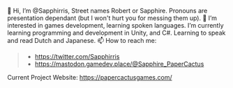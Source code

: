 👋 Hi, I’m @Sapphirris, Street names Robert or Sapphire. Pronouns are presentation dependant (but I won't hurt you for messing them up). 👀 
I’m interested in games development, learning spoken languages.
I’m currently learning programming and development in Unity, and C#. Learning to speak and read Dutch and Japanese.
📫 How to reach me:
> - https://twitter.com/Sapphirris
> - https://mastodon.gamedev.place/@Sapphire_PaperCactus

Current Project Website: https://papercactusgames.com/

<!---
- 💞️ I’m looking to collaborate on ...
Sapphirris/Sapphirris is a ✨ special ✨ repository because its `README.md` (this file) appears on your GitHub profile.
You can click the Preview link to take a look at your changes.
--->
